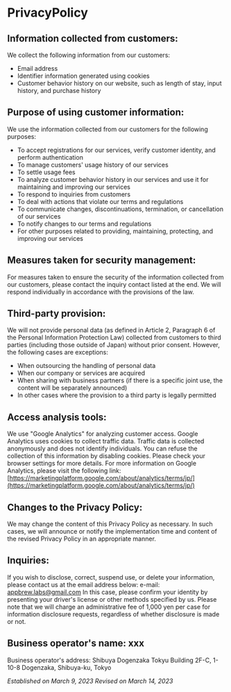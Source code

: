 # PrivacyPolicy

## Information collected from customers:
We collect the following information from our customers:
- Email address
- Identifier information generated using cookies
- Customer behavior history on our website, such as length of stay, input history, and purchase history

## Purpose of using customer information:
We use the information collected from our customers for the following purposes:
- To accept registrations for our services, verify customer identity, and perform authentication
- To manage customers' usage history of our services
- To settle usage fees
- To analyze customer behavior history in our services and use it for maintaining and improving our services
- To respond to inquiries from customers
- To deal with actions that violate our terms and regulations
- To communicate changes, discontinuations, termination, or cancellation of our services
- To notify changes to our terms and regulations
- For other purposes related to providing, maintaining, protecting, and improving our services

## Measures taken for security management:
For measures taken to ensure the security of the information collected from our customers, please contact the inquiry contact listed at the end. We will respond individually in accordance with the provisions of the law.

## Third-party provision:
We will not provide personal data (as defined in Article 2, Paragraph 6 of the Personal Information Protection Law) collected from customers to third parties (including those outside of Japan) without prior consent. However, the following cases are exceptions:
- When outsourcing the handling of personal data
- When our company or services are acquired
- When sharing with business partners (if there is a specific joint use, the content will be separately announced)
- In other cases where the provision to a third party is legally permitted

## Access analysis tools:
We use "Google Analytics" for analyzing customer access. Google Analytics uses cookies to collect traffic data. Traffic data is collected anonymously and does not identify individuals. You can refuse the collection of this information by disabling cookies. Please check your browser settings for more details. For more information on Google Analytics, please visit the following link:
[https://marketingplatform.google.com/about/analytics/terms/jp/](https://marketingplatform.google.com/about/analytics/terms/jp/)

## Changes to the Privacy Policy:
We may change the content of this Privacy Policy as necessary. In such cases, we will announce or notify the implementation time and content of the revised Privacy Policy in an appropriate manner.

## Inquiries:
If you wish to disclose, correct, suspend use, or delete your information, please contact us at the email address below:
e-mail: [appbrew.labs@gmail.com](mailto:appbrew.labs@gmail.com)
In this case, please confirm your identity by presenting your driver's license or other methods specified by us. Please note that we will charge an administrative fee of 1,000 yen per case for information disclosure requests, regardless of whether disclosure is made or not.

## Business operator's name: xxx
Business operator's address: Shibuya Dogenzaka Tokyu Building 2F-C, 1-10-8 Dogenzaka, Shibuya-ku, Tokyo

*Established on March 9, 2023*
*Revised on March 14, 2023*
